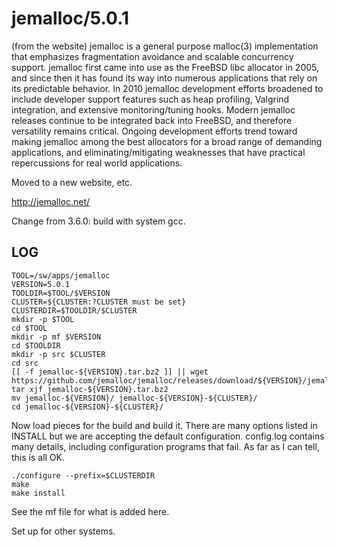jemalloc/5.0.1
==============

(from the website) jemalloc is a general purpose malloc(3) implementation that
emphasizes fragmentation avoidance and scalable concurrency support. jemalloc
first came into use as the FreeBSD libc allocator in 2005, and since then it
has found its way into numerous applications that rely on its predictable
behavior. In 2010 jemalloc development efforts broadened to include developer
support features such as heap profiling, Valgrind integration, and extensive
monitoring/tuning hooks. Modern jemalloc releases continue to be integrated
back into FreeBSD, and therefore versatility remains critical. Ongoing
development efforts trend toward making jemalloc among the best allocators for
a broad range of demanding applications, and eliminating/mitigating weaknesses
that have practical repercussions for real world applications.

Moved to a new website, etc.

<http://jemalloc.net/>

Change from 3.6.0: build with system gcc.


LOG
---

    TOOL=/sw/apps/jemalloc
    VERSION=5.0.1
    TOOLDIR=$TOOL/$VERSION
    CLUSTER=${CLUSTER:?CLUSTER must be set}
    CLUSTERDIR=$TOOLDIR/$CLUSTER
    mkdir -p $TOOL
    cd $TOOL
    mkdir -p mf $VERSION
    cd $TOOLDIR
    mkdir -p src $CLUSTER 
    cd src
    [[ -f jemalloc-${VERSION}.tar.bz2 ]] || wget https://github.com/jemalloc/jemalloc/releases/download/${VERSION}/jemalloc-${VERSION}.tar.bz2
    tar xjf jemalloc-${VERSION}.tar.bz2
    mv jemalloc-${VERSION}/ jemalloc-${VERSION}-${CLUSTER}/
    cd jemalloc-${VERSION}-${CLUSTER}/

Now load pieces for the build and build it.  There are many options listed in
INSTALL but we are accepting the default configuration.  config.log contains
many details, including configuration programs that fail.  As far as I can
tell, this is all OK.

    ./configure --prefix=$CLUSTERDIR
    make
    make install

See the mf file for what is added here.

Set up for other systems.

